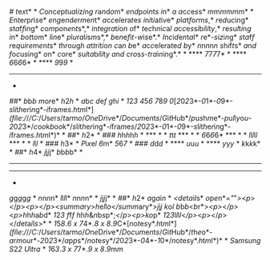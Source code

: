 *#* *t*e*x*t*
*
*C*o*n*c*e*p*t*u*a*l*i*z*i*n*g* *r*a*n*d*o*m* *e*n*d*p*o*i*n*t*s* *i*n* *a* *a*c*c*e*s*s* *m*m*m*m*m*m*
*
*E*n*t*e*r*p*r*i*s*e* *e*n*g*e*n*d*e*r*m*e*n*t* *a*c*c*e*l*e*r*a*t*e*s* *i*n*i*t*i*a*t*i*v*e* *p*l*a*t*f*o*r*m*s*,* *r*e*d*u*c*i*n*g* *s*t*a*f*f*i*n*g* *c*o*m*p*o*n*e*n*t*s*,* *i*n*t*e*g*r*a*t*i*o*n* *o*f* *t*e*c*h*n*i*c*a*l* *a*c*c*e*s*s*i*b*i*l*i*t*y*,* *r*e*s*u*l*t*i*n*g* *i*n* *b*o*t*t*o*m* *l*i*n*e* *p*l*u*r*a*l*i*s*m*s*,* *b*e*n*e*f*i*t*-*w*i*s*e*.* *I*n*c*i*d*e*n*t*a*l* *r*e*-*s*i*z*i*n*g* *s*t*a*f*f* *r*e*q*u*i*r*e*m*e*n*t*s* *t*h*r*o*u*g*h* *a*t*t*r*i*t*i*o*n* *c*a*n* *b*e* *a*c*c*e*l*e*r*a*t*e*d* *b*y* *n*n*n*n*n* *s*h*i*f*t*s* *a*n*d* *f*o*c*u*s*i*n*g* *o*n* *c*o*r*e* *s*u*i*t*a*b*i*l*i*t*y* *a*n*d* *c*r*o*s*s*-*t*r*a*i*n*i*n*g*.*
*
**** *7*7*7*7*
*
**** *6*6*6*6*
*
**** *9*9*9*
*
* * *
*
*#*#* *b*b*b* *m*o*r*e* *h*2*h*
*
*a*b*c* *d*e*f* *g*h*i*
*
*1*2*3* *4*5*6* *7*8*9* *0*[*2*0*2*3*-*0*1*-*0*9*-*s*l*i*t*h*e*r*i*n*g*-*i*f*r*a*m*e*s*.*h*t*m*l*]*(*f*i*l*e*:*/*/*/*C*:*/*U*s*e*r*s*/*t*a*r*m*o*/*O*n*e*D*r*i*v*e*/*D*o*c*u*m*e*n*t*s*/*G*i*t*H*u*b*/*p*u*s*h*m*e*-*p*u*l*l*y*o*u*-*2*0*2*3*/*c*o*o*k*b*o*o*k*/*s*l*i*t*h*e*r*i*n*g*-*i*f*r*a*m*e*s*/*2*0*2*3*-*0*1*-*0*9*-*s*l*i*t*h*e*r*i*n*g*-*i*f*r*a*m*e*s*.*h*t*m*l*)*
*
*#*#* *h*2*
*
*#*#*#* *h*h*h*h*h*
*
*** * * *t*t*t*
*** * * *6*6*6*6*
*** * * *l*l*l*l*l*
*** * * *l*l*l*
*
*#*#*#* *h*3*
*
*P*i*x*e*l* *6*m* *5*6*7*
*
*#*#*#* *d*d*d*
*
**** *u*u*u*
*
**** *y*y*y*
*
*k*k*k*k*
*
*#*#* *h*4* *j*j*j*j* *b*b*b*b*
*
******* * *
*******
*
*g*g*g*g*g*
*
*n*n*n*n* *l*l*l*l* *n*n*n*n*
*
*j*j*j*j*
*
*#*#* *h*2* *a*g*a*i*n*
*
*<*d*e*t*a*i*l*s* *o*p*e*n*=*"*"*>*<*p*>*<*/*p*>*<*p*>*<*/*p*>*<*s*u*m*m*a*r*y*>*h*e*l*l*o*<*/*s*u*m*m*a*r*y*>*j*j*j* *k*o*l* *b*b*b*<*b*r*>*<*p*>*<*/*p*>*<*p*>*h*h*h*a*b*d* *1*2*3* *f*f*f* *h*h*h*&*n*b*s*p*;*<*/*p*>*<*p*>*k*o*p* *1*2*3*l*l*l*l*<*/*p*>*<*p*>*<*/*p*>*<*/*d*e*t*a*i*l*s*>*
*
*1*5*8*.*6* *x* *7*4*.*8* *x* *8*.*9*C*[*n*o*t*e*s*y*.*h*t*m*l*]*(*f*i*l*e*:*/*/*/*C*:*/*U*s*e*r*s*/*t*a*r*m*o*/*O*n*e*D*r*i*v*e*/*D*o*c*u*m*e*n*t*s*/*G*i*t*H*u*b*/*t*h*e*o*-*a*r*m*o*u*r*-*2*0*2*3*/*a*p*p*s*/*n*o*t*e*s*y*/*2*0*2*3*-*0*4*-*1*0*/*n*o*t*e*s*y*.*h*t*m*l*)*
*
*S*a*m*s*u*n*g* *S*2*2* *U*l*t*r*a*
*
*1*6*3*.*3* *x* *7*7*.*9* *x* *8*.*9*m*m*
